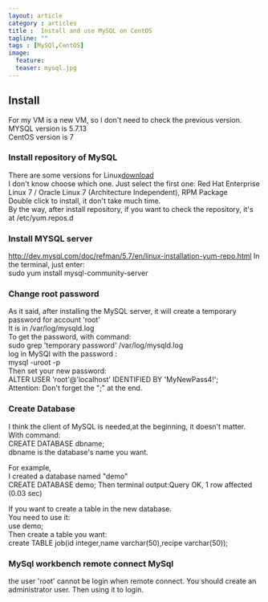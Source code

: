 ```yaml
---
layout: article
category : articles
title :  Install and use MySQL on CentOS
tagline: ""
tags : [MySQl,CentOS]
image:
  feature:
  teaser: mysql.jpg
---
```



## Install 
 
For my VM is a new VM, so I don't need to check the previous version.<br/>
MYSQL version is 5.7.13 <br/>
CentOS version is 7 <br/>

### Install repository of MySQL    
There are some versions for Linux<a href="http://dev.mysql.com/downloads/repo/yum/">download</a> <br/>
I don't know choose which one. Just select the first one: Red Hat Enterprise Linux 7 / Oracle Linux 7 (Architecture Independent), RPM Package <br/>
Double click to install, it don't take much time. <br/>
By the way, after install repository, if you want to check the repository, it's at /etc/yum.repos.d 
<br/>

### Install MYSQL server  

http://dev.mysql.com/doc/refman/5.7/en/linux-installation-yum-repo.html
In the terminal, just enter: <br/>
 sudo yum install mysql-community-server
### Change root password  

  
 As it said, after installing the MySQL server, it will create a temporary password for account 'root'<br/>
 It is in /var/log/mysqld.log <br/>
 To get the password, with command: <br/>
  sudo grep 'temporary password' /var/log/mysqld.log
 <br/>
 log in MySQl with the password : <br/>
  mysql -uroot -p 
  <br/>
  Then set your new password: <br/>
  ALTER USER 'root'@'localhost' IDENTIFIED BY 'MyNewPass4!'; 
  <br/>
  Attention: Don't forget the ";" at the end.<br/>
  
### Create Database   
  
 
 I think the client of MySQL is needed,at the beginning, it doesn't matter. With command: <br/>
 CREATE DATABASE dbname;
<br/> dbname is the database's name you want.

For example, <br/>
I created a database named "demo" <br/>
CREATE DATABASE demo;
Then terminal output:Query OK, 1 row affected (0.03 sec) <br/>

If you want to create a table in the new database. <br/>
You need to use it:<br/>
use demo;
<br/>
Then create a table you want: <br/>
create TABLE job(id integer,name varchar(50),recipe varchar(50));


### MySql workbench remote connect MySql  
   
  the user 'root' cannot be login when remote connect. You should create an administrator user. Then using it to login.
  


